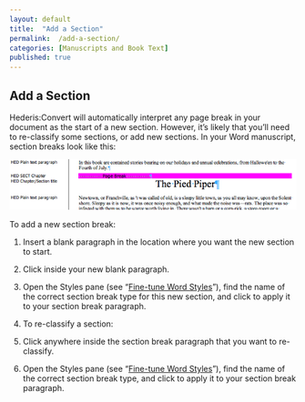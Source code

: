 ```yaml
---
layout: default
title:  "Add a Section"
permalink:  /add-a-section/
categories: [Manuscripts and Book Text]
published: true
---
```


<section data-type="chapter" class="hsecchapter" data-hederis-type="hsecchapter" id="add-a-section" data-pi-attrs="id: add-a-section" role="doc-chapter" title="Add a Section"><h1 data-hederis-type="hblkchaptitle" class="hblkchaptitle" id="p0rnPuRAf">Add a Section</h1>
    <p class="hblkp" data-hederis-type="hblkp" id="p3OLZUuC3">Hederis:Convert will automatically interpret any page break in your document as the start of a new section. However, it&#8217;s likely that you&#8217;ll need to re-classify some sections, or add new sections. In your Word manuscript, section breaks look like this:</p>
    <img data-hederis-type="hblkimg" class="hblkimg" id="pc52j2Ha9" src="/images/sectbr.png"/>
    <p class="hblkp" data-hederis-type="hblkp" id="pQ0RKaS2a">To add a new section break:</p>
    <ol class="hwprnum-list" data-hederis-type="hwprnum-list" id="pl7IxfCDp"><li class="hblkoli" data-hederis-type="hblkoli" id="liQM7KZ2Zh"><p class="hblkoli" data-hederis-type="hblkoli" id="pcDxT19X7">Insert a blank paragraph in the location where you want the new section to start.</p></li>
    <li class="hblkoli" data-hederis-type="hblkoli" id="liiCRqccOX"><p class="hblkoli" data-hederis-type="hblkoli" id="phmv1boF5">Click inside your new blank paragraph.</p></li>
    <li class="hblkoli" data-hederis-type="hblkoli" id="liNUwVMH5c"><p class="hblkoli" data-hederis-type="hblkoli" id="pfhsbSE4K">Open the Styles pane (see &#8220;<a href="{% post_url 2019-05-22-14-Fine-tuneWordStyles %}"><span class="Hyperlink">Fine-tune Word Styles</span></a>&#8221;), find the name of the correct section break type for this new section, and click to apply it to your section break paragraph.</p></li>
    <li class="hblkoli" data-hederis-type="hblkoli" id="lib7QqZ1dd"><p class="hblkoli" data-hederis-type="hblkoli" id="pKlcyws4j">To re-classify a section:</p></li>
    <li class="hblkoli" data-hederis-type="hblkoli" id="li7h1JoiRR"><p class="hblkoli" data-hederis-type="hblkoli" id="pX4QZCokY">Click anywhere inside the section break paragraph that you want to re-classify.</p></li>
    <li class="hblkoli" data-hederis-type="hblkoli" id="liosfgbZV3"><p class="hblkoli" data-hederis-type="hblkoli" id="pj2GEujOP">Open the Styles pane (see &#8220;<a href="{% post_url 2019-05-22-14-Fine-tuneWordStyles %}"><span class="Hyperlink">Fine-tune Word Styles</span></a>&#8221;), find the name of the correct section break type, and click to apply it to your section break paragraph.</p></li>
    </ol>
    </section>
    